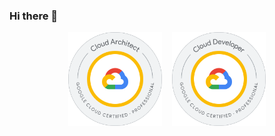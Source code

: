 ### Hi there 👋

<div align="center">
    <img alt="Google Cloud - Professional Cloud Architect Certification" width="150" src="images/professional-cloud-architect-certification.png">
    &nbsp;&nbsp;
    <img alt="Google Cloud - Professional Cloud Developer Certification" width="150" src="images/professional-cloud-developer-certification.png">
</div>

<!--
**iamacarpet/iamacarpet** is a ✨ _special_ ✨ repository because its `README.md` (this file) appears on your GitHub profile.

Here are some ideas to get you started:

- 🔭 I’m currently working on ...
- 🌱 I’m currently learning ...
- 👯 I’m looking to collaborate on ...
- 🤔 I’m looking for help with ...
- 💬 Ask me about ...
- 📫 How to reach me: ...
- 😄 Pronouns: ...
- ⚡ Fun fact: ...
-->

